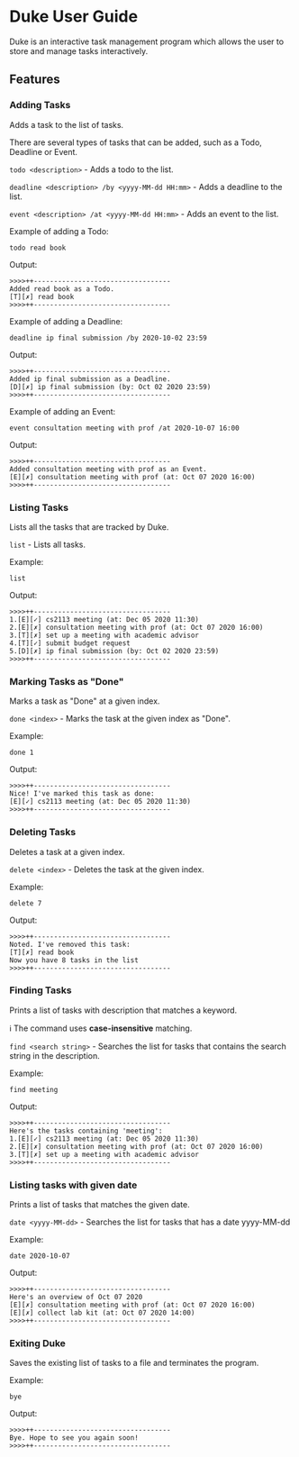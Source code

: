 # Duke User Guide

Duke is an interactive task management program which allows the user to store and manage tasks interactively.

## Features 

### Adding Tasks

Adds a task to the list of tasks.

There are several types of tasks that can be added, such as a Todo, Deadline or Event.

`todo <description>` - Adds a todo to the list.

`deadline <description> /by <yyyy-MM-dd HH:mm>` - Adds a deadline to the list.

`event <description> /at <yyyy-MM-dd HH:mm>` - Adds an event to the list.

Example of adding a Todo:

`todo read book`

Output:

```
>>>>++----------------------------------
Added read book as a Todo.
[T][✗] read book
>>>>++----------------------------------
```

Example of adding a Deadline:

`deadline ip final submission /by 2020-10-02 23:59`

Output:

```
>>>>++----------------------------------
Added ip final submission as a Deadline.
[D][✗] ip final submission (by: Oct 02 2020 23:59)
>>>>++----------------------------------
```

Example of adding an Event:

`event consultation meeting with prof /at 2020-10-07 16:00`

Output:

```
>>>>++----------------------------------
Added consultation meeting with prof as an Event.
[E][✗] consultation meeting with prof (at: Oct 07 2020 16:00)
>>>>++----------------------------------
```

### Listing Tasks

Lists all the tasks that are tracked by Duke.

`list` - Lists all tasks.

Example:

`list`

Output:

```
>>>>++----------------------------------
1.[E][✓] cs2113 meeting (at: Dec 05 2020 11:30)
2.[E][✗] consultation meeting with prof (at: Oct 07 2020 16:00)
3.[T][✗] set up a meeting with academic advisor
4.[T][✓] submit budget request
5.[D][✗] ip final submission (by: Oct 02 2020 23:59)
>>>>++----------------------------------
```

### Marking Tasks as "Done"

Marks a task as "Done" at a given index.

`done <index>` - Marks the task at the given index as "Done".

Example:

`done 1`

Output:

```
>>>>++----------------------------------
Nice! I've marked this task as done:
[E][✓] cs2113 meeting (at: Dec 05 2020 11:30)
>>>>++----------------------------------
```

### Deleting Tasks

Deletes a task at a given index.

`delete <index>` - Deletes the task at the given index.

Example:

`delete 7`

Output:

```
>>>>++----------------------------------
Noted. I've removed this task:
[T][✗] read book
Now you have 8 tasks in the list
>>>>++----------------------------------
```

### Finding Tasks

Prints a list of tasks with description that matches a keyword.

:information_source: The command uses **case-insensitive** matching.

`find <search string>` - Searches the list for tasks that contains the search string in the description.

Example:

`find meeting`

Output:

```
>>>>++----------------------------------
Here's the tasks containing 'meeting':
1.[E][✓] cs2113 meeting (at: Dec 05 2020 11:30)
2.[E][✗] consultation meeting with prof (at: Oct 07 2020 16:00)
3.[T][✗] set up a meeting with academic advisor
>>>>++----------------------------------
```

### Listing tasks with given date

Prints a list of tasks that matches the given date.

`date <yyyy-MM-dd>` - Searches the list for tasks that has a date yyyy-MM-dd

Example:

`date 2020-10-07`

Output:

```
>>>>++----------------------------------
Here's an overview of Oct 07 2020
[E][✗] consultation meeting with prof (at: Oct 07 2020 16:00)
[E][✗] collect lab kit (at: Oct 07 2020 14:00)
>>>>++----------------------------------
```

### Exiting Duke

Saves the existing list of tasks to a file and terminates the program.

Example:

`bye`

Output:

```
>>>>++----------------------------------
Bye. Hope to see you again soon!
>>>>++----------------------------------
```
